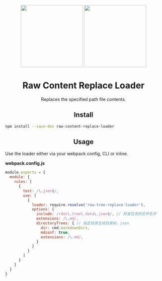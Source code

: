 <div align="center">
  <img width="200" height="200"
    src="https://cdn3.iconfinder.com/data/icons/lexter-flat-colorfull-file-formats/56/raw-256.png">
  <a href="https://github.com/webpack/webpack">
    <img width="200" height="200"
      src="https://webpack.js.org/assets/icon-square-big.svg">
  </a>
  <h1>Raw Content Replace Loader</h1>
  <p>Replaces the specified path file contents.</p>
</div>

<h2 align="center">Install</h2>

```bash
npm install --save-dev raw-content-replace-loader
```

<h2 align="center">Usage</h2>

Use the loader either via your webpack config, CLI or inline.

**webpack.config.js**

```js
module.exports = {
  module: {
    rules: [
      {
        test: /\.json$/,
        use: [
          {
            loader: require.resolve('raw-tree-replace-loader'),
            options: {
              include: /rdoc\.tree\.data\.json$/, // 检查包含的文件名字
              extensions: /\.md/,
              directoryTrees: { // 指定目录生成目录树，json
                dir: cmd.markdownDirs,
                mdconf: true,
                extensions: /\.md/,
              }
            }
          }
        ]
      }
    ]
  }
}
```
